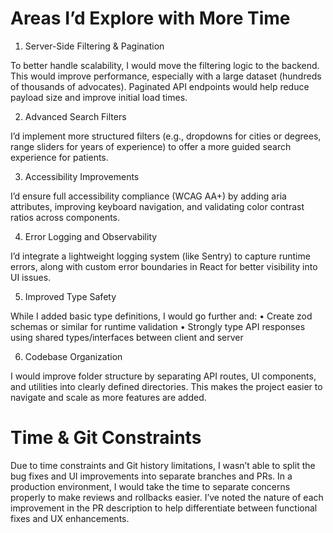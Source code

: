 # Areas I’d Explore with More Time

1. Server-Side Filtering & Pagination

To better handle scalability, I would move the filtering logic to the backend. This would improve performance, especially with a large dataset (hundreds of thousands of advocates). Paginated API endpoints would help reduce payload size and improve initial load times.

2. Advanced Search Filters

I’d implement more structured filters (e.g., dropdowns for cities or degrees, range sliders for years of experience) to offer a more guided search experience for patients.

3. Accessibility Improvements

I’d ensure full accessibility compliance (WCAG AA+) by adding aria attributes, improving keyboard navigation, and validating color contrast ratios across components.

4. Error Logging and Observability

I’d integrate a lightweight logging system (like Sentry) to capture runtime errors, along with custom error boundaries in React for better visibility into UI issues.

5. Improved Type Safety

While I added basic type definitions, I would go further and:
•	Create zod schemas or similar for runtime validation
•	Strongly type API responses using shared types/interfaces between client and server

6. Codebase Organization

I would improve folder structure by separating API routes, UI components, and utilities into clearly defined directories. This makes the project easier to navigate and scale as more features are added.


# Time & Git Constraints

Due to time constraints and Git history limitations, I wasn’t able to split the bug fixes and UI improvements into separate branches and PRs. In a production environment, I would take the time to separate concerns properly to make reviews and rollbacks easier. I’ve noted the nature of each improvement in the PR description to help differentiate between functional fixes and UX enhancements.
